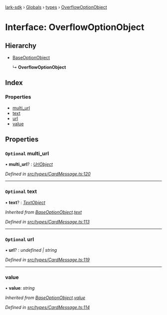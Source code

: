 [lark-sdk](../README.md) › [Globals](../globals.md) › [types](../modules/types.md) › [OverflowOptionObject](types.overflowoptionobject.md)

# Interface: OverflowOptionObject

## Hierarchy

* [BaseOptionObject](types.baseoptionobject.md)

  ↳ **OverflowOptionObject**

## Index

### Properties

* [multi_url](types.overflowoptionobject.md#optional-multi_url)
* [text](types.overflowoptionobject.md#optional-text)
* [url](types.overflowoptionobject.md#optional-url)
* [value](types.overflowoptionobject.md#value)

## Properties

### `Optional` multi_url

• **multi_url**? : *[UrlObject](types.urlobject.md)*

*Defined in [src/types/CardMessage.ts:120](https://github.com/TbhT/lark-sdk/blob/e3605bb/src/types/CardMessage.ts#L120)*

___

### `Optional` text

• **text**? : *[TextObject](../modules/types.md#textobject)*

*Inherited from [BaseOptionObject](types.baseoptionobject.md).[text](types.baseoptionobject.md#optional-text)*

*Defined in [src/types/CardMessage.ts:113](https://github.com/TbhT/lark-sdk/blob/e3605bb/src/types/CardMessage.ts#L113)*

___

### `Optional` url

• **url**? : *undefined | string*

*Defined in [src/types/CardMessage.ts:119](https://github.com/TbhT/lark-sdk/blob/e3605bb/src/types/CardMessage.ts#L119)*

___

###  value

• **value**: *string*

*Inherited from [BaseOptionObject](types.baseoptionobject.md).[value](types.baseoptionobject.md#value)*

*Defined in [src/types/CardMessage.ts:114](https://github.com/TbhT/lark-sdk/blob/e3605bb/src/types/CardMessage.ts#L114)*
